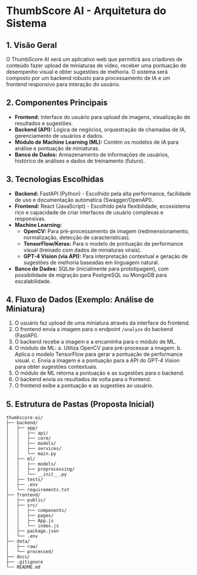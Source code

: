 # ThumbScore AI - Arquitetura do Sistema

## 1. Visão Geral

O ThumbScore AI será um aplicativo web que permitirá aos criadores de conteúdo fazer upload de miniaturas de vídeo, receber uma pontuação de desempenho visual e obter sugestões de melhoria. O sistema será composto por um backend robusto para processamento de IA e um frontend responsivo para interação do usuário.

## 2. Componentes Principais

- **Frontend:** Interface do usuário para upload de imagens, visualização de resultados e sugestões.
- **Backend (API):** Lógica de negócios, orquestração de chamadas de IA, gerenciamento de usuários e dados.
- **Módulo de Machine Learning (ML):** Contém os modelos de IA para análise e pontuação de miniaturas.
- **Banco de Dados:** Armazenamento de informações de usuários, histórico de análises e dados de treinamento (futuro).

## 3. Tecnologias Escolhidas

- **Backend:** FastAPI (Python) - Escolhido pela alta performance, facilidade de uso e documentação automática (Swagger/OpenAPI).
- **Frontend:** React (JavaScript) - Escolhido pela flexibilidade, ecossistema rico e capacidade de criar interfaces de usuário complexas e responsivas.
- **Machine Learning:**
    - **OpenCV:** Para pré-processamento de imagem (redimensionamento, normalização, detecção de características).
    - **TensorFlow/Keras:** Para o modelo de pontuação de performance visual (treinado com dados de miniaturas virais).
    - **GPT-4 Vision (via API):** Para interpretação contextual e geração de sugestões de melhoria baseadas em linguagem natural.
- **Banco de Dados:** SQLite (inicialmente para prototipagem), com possibilidade de migração para PostgreSQL ou MongoDB para escalabilidade.

## 4. Fluxo de Dados (Exemplo: Análise de Miniatura)

1. O usuário faz upload de uma miniatura através da interface do frontend.
2. O frontend envia a imagem para o endpoint `/analyze` do backend (FastAPI).
3. O backend recebe a imagem e a encaminha para o módulo de ML.
4. O módulo de ML:
    a. Utiliza OpenCV para pré-processar a imagem.
    b. Aplica o modelo TensorFlow para gerar a pontuação de performance visual.
    c. Envia a imagem e a pontuação para a API do GPT-4 Vision para obter sugestões contextuais.
5. O módulo de ML retorna a pontuação e as sugestões para o backend.
6. O backend envia os resultados de volta para o frontend.
7. O frontend exibe a pontuação e as sugestões ao usuário.

## 5. Estrutura de Pastas (Proposta Inicial)

```
thumbscore-ai/
├── backend/
│   ├── app/
│   │   ├── api/
│   │   ├── core/
│   │   ├── models/
│   │   ├── services/
│   │   └── main.py
│   ├── ml/
│   │   ├── models/
│   │   ├── preprocessing/
│   │   └── __init__.py
│   ├── tests/
│   ├── .env
│   └── requirements.txt
├── frontend/
│   ├── public/
│   ├── src/
│   │   ├── components/
│   │   ├── pages/
│   │   ├── App.js
│   │   └── index.js
│   ├── package.json
│   └── .env
├── data/
│   ├── raw/
│   └── processed/
├── docs/
├── .gitignore
└── README.md
```


